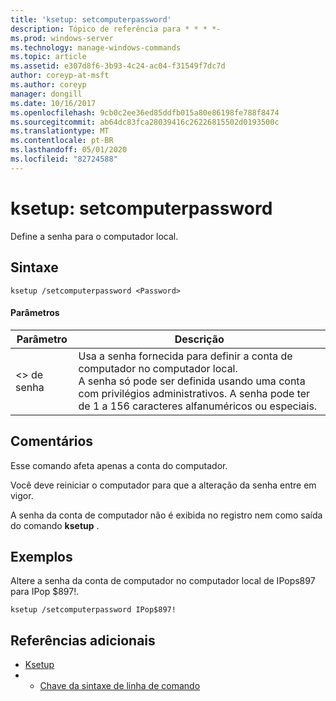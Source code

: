 ```yaml
---
title: 'ksetup: setcomputerpassword'
description: Tópico de referência para * * * *-
ms.prod: windows-server
ms.technology: manage-windows-commands
ms.topic: article
ms.assetid: e307d8f6-3b93-4c24-ac04-f31549f7dc7d
author: coreyp-at-msft
ms.author: coreyp
manager: dongill
ms.date: 10/16/2017
ms.openlocfilehash: 9cb0c2ee36ed85ddfb015a80e86198fe788f8474
ms.sourcegitcommit: ab64dc83fca28039416c26226815502d0193500c
ms.translationtype: MT
ms.contentlocale: pt-BR
ms.lasthandoff: 05/01/2020
ms.locfileid: "82724588"
---
```

# <a name="ksetupsetcomputerpassword"></a>ksetup: setcomputerpassword



Define a senha para o computador local.

## <a name="syntax"></a>Sintaxe

```
ksetup /setcomputerpassword <Password>
```

#### <a name="parameters"></a>Parâmetros

|Parâmetro|Descrição|
|---------|-----------|
|\<> de senha|Usa a senha fornecida para definir a conta de computador no computador local.</br>A senha só pode ser definida usando uma conta com privilégios administrativos. A senha pode ter de 1 a 156 caracteres alfanuméricos ou especiais.|

## <a name="remarks"></a>Comentários

Esse comando afeta apenas a conta do computador.

Você deve reiniciar o computador para que a alteração da senha entre em vigor.

A senha da conta de computador não é exibida no registro nem como saída do comando **ksetup** .

## <a name="examples"></a>Exemplos

Altere a senha da conta de computador no computador local de IPops897 para IPop $897!.
```
ksetup /setcomputerpassword IPop$897!
```

## <a name="additional-references"></a>Referências adicionais

-   [Ksetup](ksetup.md)
-   - [Chave da sintaxe de linha de comando](command-line-syntax-key.md)